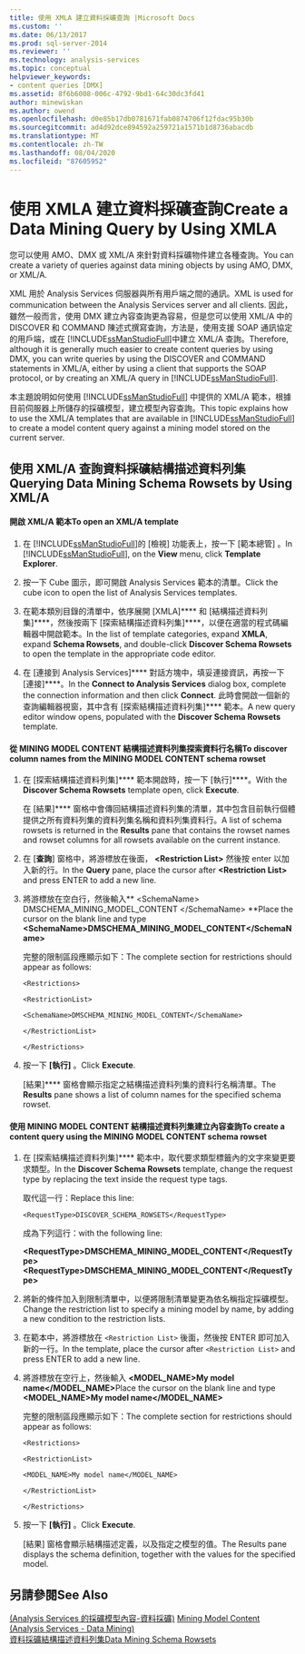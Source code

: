 ```yaml
---
title: 使用 XMLA 建立資料採礦查詢 |Microsoft Docs
ms.custom: ''
ms.date: 06/13/2017
ms.prod: sql-server-2014
ms.reviewer: ''
ms.technology: analysis-services
ms.topic: conceptual
helpviewer_keywords:
- content queries [DMX]
ms.assetid: 8f6b6008-006c-4792-9bd1-64c30dc3fd41
author: minewiskan
ms.author: owend
ms.openlocfilehash: d0e85b17db0781671fab0874706f12fdac95b30b
ms.sourcegitcommit: ad4d92dce894592a259721a1571b1d8736abacdb
ms.translationtype: MT
ms.contentlocale: zh-TW
ms.lasthandoff: 08/04/2020
ms.locfileid: "87605952"
---
```

# <a name="create-a-data-mining-query-by-using-xmla"></a><span data-ttu-id="79db9-102">使用 XMLA 建立資料採礦查詢</span><span class="sxs-lookup"><span data-stu-id="79db9-102">Create a Data Mining Query by Using XMLA</span></span>
  <span data-ttu-id="79db9-103">您可以使用 AMO、DMX 或 XML/A 來針對資料採礦物件建立各種查詢。</span><span class="sxs-lookup"><span data-stu-id="79db9-103">You can create a variety of queries against data mining objects by using AMO, DMX, or XML/A.</span></span>  
  
 <span data-ttu-id="79db9-104">XML 用於 Analysis Services 伺服器與所有用戶端之間的通訊。</span><span class="sxs-lookup"><span data-stu-id="79db9-104">XML is used for communication between the Analysis Services server and all clients.</span></span> <span data-ttu-id="79db9-105">因此，雖然一般而言，使用 DMX 建立內容查詢更為容易，但是您可以使用 XML/A 中的 DISCOVER 和 COMMAND 陳述式撰寫查詢，方法是，使用支援 SOAP 通訊協定的用戶端，或在 [!INCLUDE[ssManStudioFull](../../includes/ssmanstudiofull-md.md)]中建立 XML/A 查詢。</span><span class="sxs-lookup"><span data-stu-id="79db9-105">Therefore, although it is generally much easier to create content queries by using DMX, you can write queries by using the DISCOVER and COMMAND statements in XML/A, either by using a client that supports the SOAP protocol, or by creating an XML/A query in [!INCLUDE[ssManStudioFull](../../includes/ssmanstudiofull-md.md)].</span></span>  
  
 <span data-ttu-id="79db9-106">本主題說明如何使用 [!INCLUDE[ssManStudioFull](../../includes/ssmanstudiofull-md.md)] 中提供的 XML/A 範本，根據目前伺服器上所儲存的採礦模型，建立模型內容查詢。</span><span class="sxs-lookup"><span data-stu-id="79db9-106">This topic explains how to use the XML/A templates that are available in [!INCLUDE[ssManStudioFull](../../includes/ssmanstudiofull-md.md)] to create a model content query against a mining model stored on the current server.</span></span>  
  
## <a name="querying-data-mining-schema-rowsets-by-using-xmla"></a><span data-ttu-id="79db9-107">使用 XML/A 查詢資料採礦結構描述資料列集</span><span class="sxs-lookup"><span data-stu-id="79db9-107">Querying Data Mining Schema Rowsets by Using XML/A</span></span>  
  
#### <a name="to-open-an-xmla-template"></a><span data-ttu-id="79db9-108">開啟 XML/A 範本</span><span class="sxs-lookup"><span data-stu-id="79db9-108">To open an XML/A template</span></span>  
  
1.  <span data-ttu-id="79db9-109">在 [!INCLUDE[ssManStudioFull](../../includes/ssmanstudiofull-md.md)]的 [檢視]  功能表上，按一下 [範本總管] 。</span><span class="sxs-lookup"><span data-stu-id="79db9-109">In [!INCLUDE[ssManStudioFull](../../includes/ssmanstudiofull-md.md)], on the **View** menu, click **Template Explorer**.</span></span>  
  
2.  <span data-ttu-id="79db9-110">按一下 Cube 圖示，即可開啟 Analysis Services 範本的清單。</span><span class="sxs-lookup"><span data-stu-id="79db9-110">Click the cube icon to open the list of Analysis Services templates.</span></span>  
  
3.  <span data-ttu-id="79db9-111">在範本類別目錄的清單中，依序展開 [XMLA]\*\*\*\* 和 [結構描述資料列集]\*\*\*\*，然後按兩下 [探索結構描述資料列集]\*\*\*\*，以便在適當的程式碼編輯器中開啟範本。</span><span class="sxs-lookup"><span data-stu-id="79db9-111">In the list of template categories, expand **XMLA**, expand **Schema Rowsets**, and double-click **Discover Schema Rowsets** to open the template in the appropriate code editor.</span></span>  
  
4.  <span data-ttu-id="79db9-112">在 [連接到 Analysis Services]\*\*\*\* 對話方塊中，填妥連接資訊，再按一下 [連接]\*\*\*\*。</span><span class="sxs-lookup"><span data-stu-id="79db9-112">In the **Connect to Analysis Services** dialog box, complete the connection information and then click **Connect**.</span></span> <span data-ttu-id="79db9-113">此時會開啟一個新的查詢編輯器視窗，其中含有 [探索結構描述資料列集]\*\*\*\* 範本。</span><span class="sxs-lookup"><span data-stu-id="79db9-113">A new query editor window opens, populated with the **Discover Schema Rowsets** template.</span></span>  
  
#### <a name="to-discover-column-names-from-the-mining-model-content-schema-rowset"></a><span data-ttu-id="79db9-114">從 MINING MODEL CONTENT 結構描述資料列集探索資料行名稱</span><span class="sxs-lookup"><span data-stu-id="79db9-114">To discover column names from the MINING MODEL CONTENT schema rowset</span></span>  
  
1.  <span data-ttu-id="79db9-115">在 [探索結構描述資料列集]\*\*\*\* 範本開啟時，按一下 [執行]\*\*\*\*。</span><span class="sxs-lookup"><span data-stu-id="79db9-115">With the **Discover Schema Rowsets** template open, click **Execute**.</span></span>  
  
     <span data-ttu-id="79db9-116">在 [結果]\*\*\*\* 窗格中會傳回結構描述資料列集的清單，其中包含目前執行個體提供之所有資料列集的資料列集名稱和資料列集資料行。</span><span class="sxs-lookup"><span data-stu-id="79db9-116">A list of schema rowsets is returned in the **Results** pane that contains the rowset names and rowset columns for all rowsets available on the current instance.</span></span>  
  
2.  <span data-ttu-id="79db9-117">在 [**查詢**] 窗格中，將游標放在後面， **\<Restriction List>** 然後按 enter 以加入新的行。</span><span class="sxs-lookup"><span data-stu-id="79db9-117">In the **Query** pane, place the cursor after **\<Restriction List>** and press ENTER to add a new line.</span></span>  
  
3.  <span data-ttu-id="79db9-118">將游標放在空白行，然後輸入\*\* \<SchemaName> DMSCHEMA_MINING_MODEL_CONTENT \</SchemaName> \*\*</span><span class="sxs-lookup"><span data-stu-id="79db9-118">Place the cursor on the blank line and type **\<SchemaName>DMSCHEMA_MINING_MODEL_CONTENT\</SchemaName>**</span></span>  
  
     <span data-ttu-id="79db9-119">完整的限制區段應顯示如下：</span><span class="sxs-lookup"><span data-stu-id="79db9-119">The complete section for restrictions should appear as follows:</span></span>  
  
     `<Restrictions>`  
  
     `<RestrictionList>`  
  
     `<SchemaName>DMSCHEMA_MINING_MODEL_CONTENT</SchemaName>`  
  
     `</RestrictionList>`  
  
     `</Restrictions>`  
  
4.  <span data-ttu-id="79db9-120">按一下 **[執行]** 。</span><span class="sxs-lookup"><span data-stu-id="79db9-120">Click **Execute**.</span></span>  
  
     <span data-ttu-id="79db9-121">[結果]\*\*\*\* 窗格會顯示指定之結構描述資料列集的資料行名稱清單。</span><span class="sxs-lookup"><span data-stu-id="79db9-121">The **Results** pane shows a list of column names for the specified schema rowset.</span></span>  
  
#### <a name="to-create-a-content-query-using-the-mining-model-content-schema-rowset"></a><span data-ttu-id="79db9-122">使用 MINING MODEL CONTENT 結構描述資料列集建立內容查詢</span><span class="sxs-lookup"><span data-stu-id="79db9-122">To create a content query using the MINING MODEL CONTENT schema rowset</span></span>  
  
1.  <span data-ttu-id="79db9-123">在 [探索結構描述資料列集]\*\*\*\* 範本中，取代要求類型標籤內的文字來變更要求類型。</span><span class="sxs-lookup"><span data-stu-id="79db9-123">In the **Discover Schema Rowsets** template, change the request type by replacing the text inside the request type tags.</span></span>  
  
     <span data-ttu-id="79db9-124">取代這一行：</span><span class="sxs-lookup"><span data-stu-id="79db9-124">Replace this line:</span></span>  
  
     `<RequestType>DISCOVER_SCHEMA_ROWSETS</RequestType>`  
  
     <span data-ttu-id="79db9-125">成為下列這行：</span><span class="sxs-lookup"><span data-stu-id="79db9-125">with the following line:</span></span>  
  
     <span data-ttu-id="79db9-126">**\<RequestType>DMSCHEMA_MINING_MODEL_CONTENT\</RequestType>**</span><span class="sxs-lookup"><span data-stu-id="79db9-126">**\<RequestType>DMSCHEMA_MINING_MODEL_CONTENT\</RequestType>**</span></span>  
  
2.  <span data-ttu-id="79db9-127">將新的條件加入到限制清單中，以便將限制清單變更為依名稱指定採礦模型。</span><span class="sxs-lookup"><span data-stu-id="79db9-127">Change the restriction list to specify a mining model by name, by adding a new condition to the restriction lists.</span></span>  
  
3.  <span data-ttu-id="79db9-128">在範本中，將游標放在 `<Restriction List>` 後面，然後按 ENTER 即可加入新的一行。</span><span class="sxs-lookup"><span data-stu-id="79db9-128">In the template, place the cursor after `<Restriction List>` and press ENTER to add a new line.</span></span>  
  
4.  <span data-ttu-id="79db9-129">將游標放在空行上，然後輸入 **<MODEL_NAME>My model name</MODEL_NAME>**</span><span class="sxs-lookup"><span data-stu-id="79db9-129">Place the cursor on the blank line and type **<MODEL_NAME>My model name</MODEL_NAME>**</span></span>  
  
     <span data-ttu-id="79db9-130">完整的限制區段應顯示如下：</span><span class="sxs-lookup"><span data-stu-id="79db9-130">The complete section for restrictions should appear as follows:</span></span>  
  
     `<Restrictions>`  
  
     `<RestrictionList>`  
  
     `<MODEL_NAME>My model name</MODEL_NAME>`  
  
     `</RestrictionList>`  
  
     `</Restrictions>`  
  
5.  <span data-ttu-id="79db9-131">按一下 **[執行]** 。</span><span class="sxs-lookup"><span data-stu-id="79db9-131">Click **Execute**.</span></span>  
  
     <span data-ttu-id="79db9-132">[結果] 窗格會顯示結構描述定義，以及指定之模型的值。</span><span class="sxs-lookup"><span data-stu-id="79db9-132">The Results pane displays the schema definition, together with the values for the specified model.</span></span>  
  
## <a name="see-also"></a><span data-ttu-id="79db9-133">另請參閱</span><span class="sxs-lookup"><span data-stu-id="79db9-133">See Also</span></span>  
 <span data-ttu-id="79db9-134">[&#40;Analysis Services 的採礦模型內容-資料採礦&#41;](mining-model-content-analysis-services-data-mining.md) </span><span class="sxs-lookup"><span data-stu-id="79db9-134">[Mining Model Content &#40;Analysis Services - Data Mining&#41;](mining-model-content-analysis-services-data-mining.md) </span></span>  
 [<span data-ttu-id="79db9-135">資料採礦結構描述資料列集</span><span class="sxs-lookup"><span data-stu-id="79db9-135">Data Mining Schema Rowsets</span></span>](https://docs.microsoft.com/bi-reference/schema-rowsets/data-mining/data-mining-schema-rowsets) 
  
  
